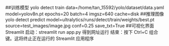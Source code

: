 ##训练模型
yolo detect train data=/home/tan_15592/yolo/dataset/data.yaml model=yolov8n.pt epochs=20 batch=4 imgsz=640 cache=disk
##推理图像
yolo detect predict model=ultralytics/runs/detect/train/weights/best.pt source=test_images/image.jpg conf=0.25 save_txt=True
##可视化界面Streamlit
启动：streamlit run app.py
得到网址运行
结束：按下 Ctrl+C 组合键。这将终止正在运行的 Streamlit 应用程序
